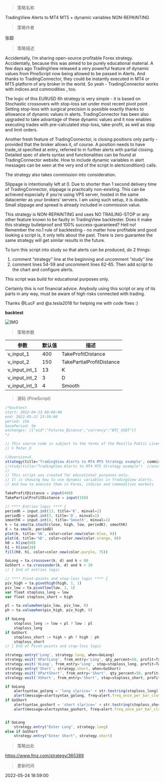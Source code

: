 
> 策略名称

TradingView Alerts to MT4 MT5 + dynamic variables NON-REPAINTING

> 策略作者

张超

> 策略描述

Accidentally, I’m sharing open-source profitable Forex strategy. Accidentally, because this was aimed to be purely educational material. A few days ago TradingView released a very powerful feature of dynamic values from PineScript now being allowed to be passed in Alerts. And thanks to TradingConnector, they could be instantly executed in MT4 or MT5 platform of any broker in the world. So yeah - TradingConnector works with indices and commodities , too.

The logic of this EURUSD 6h strategy is very simple - it is based on Stochastic crossovers with stop-loss set under most recent pivot point . Setting stop-loss with surgical precision is possible exactly thanks to allowance of dynamic values in alerts. TradingConnector has been also upgraded to take advantage of these dynamic values and it now enables executing trades with pre-calculated stop-loss, take-profit, as well as stop and limit orders.

Another fresh feature of TradingConnector, is closing positions only partly - provided that the broker allows it, of course. A position needs to have trade_id specified at entry, referred to in further alerts with partial closing. Detailed spec of alerts syntax and functionalities can be found at TradingConnector website. How to include dynamic variables in alert messages can be seen at the very end of the script in alertcondition() calls.

The strategy also takes commission into consideration.

Slippage is intentionally left at 0. Due to shorter than 1 second delivery time of TradingConnector, slippage is practically non-existing. This can be achieved especially if you’re using VPS server, hosted in the same datacenter as your brokers’ servers. I am using such setup, it is doable. Small slippage and spread is already included in commission value.

This strategy is NON-REPAINTING and uses NO TRAILING-STOP or any other feature known to be faulty in TradingView backtester. Does it make this strategy bulletproof and 100% success-guaranteed? Hell no! Remember the no.1 rule of backtesting - no matter how profitable and good looking a script is, it only tells about the past. There is zero guarantee the same strategy will get similar results in the future.

To turn this script into study so that alerts can be produced, do 2 things:
1. comment “strategy” line at the beginning and uncomment “study” line
2. comment lines 54-59 and uncomment lines 62-65.
Then add script to the chart and configure alerts.

This script was build for educational purposes only.

Certainly this is not financial advice. Anybody using this script or any of its parts in any way, must be aware of high risks connected with trading.

Thanks @LucF and @a.tesla2018 for helping me with code fixes :)

**backtest**

 ![IMG](https://www.fmz.com/upload/asset/c1704916f81332fd29.png) 

> 策略参数



|参数|默认值|描述|
|----|----|----|
|v_input_1|400|TakeProfitDistance|
|v_input_2|150|TakePartialProfitDistance|
|v_input_int_1|13|K|
|v_input_int_2|3|D|
|v_input_int_3|4|Smooth|


> 源码 (PineScript)

``` javascript
/*backtest
start: 2022-04-23 00:00:00
end: 2022-05-22 23:59:00
period: 15m
basePeriod: 5m
exchanges: [{"eid":"Futures_Binance","currency":"BTC_USDT"}]
*/

// This source code is subject to the terms of the Mozilla Public License 2.0 at https://mozilla.org/MPL/2.0/
// © Peter_O

//@version=5
strategy(title='TradingView Alerts to MT4 MT5 Strategy example', commission_type=strategy.commission.cash_per_order, commission_value=0.00003, overlay=false, default_qty_value=100000, initial_capital=1000)
//study(title="TradingView Alerts to MT4 MT5 Strategy example")  //uncomment this line and comment previous one to make it a study producing alerts
//
// This script was created for educational purposes only.
// It is showing how to use dynamic variables in TradingView alerts.
// And how to execute them in Forex, indices and commodities markets

TakeProfitDistance = input(400)
TakePartialProfitDistance = input(150)

// **** Entries logic **** {
periodK = input.int(13, title='K', minval=1)
periodD = input.int(3, title='D', minval=1)
smoothK = input.int(4, title='Smooth', minval=1)
k = ta.sma(ta.stoch(close, high, low, periodK), smoothK)
d = ta.sma(k, periodD)
plot(k, title='%K', color=color.new(color.blue, 0))
plot(d, title='%D', color=color.new(color.orange, 0))
h0 = hline(80)
h1 = hline(20)
fill(h0, h1, color=color.new(color.purple, 75))

GoLong = ta.crossover(k, d) and k < 80
GoShort = ta.crossunder(k, d) and k > 20
// } End of entries logic

// **** Pivot-points and stop-loss logic **** {
piv_high = ta.pivothigh(high, 1, 1)
piv_low = ta.pivotlow(low, 1, 1)
var float stoploss_long = low
var float stoploss_short = high

pl = ta.valuewhen(piv_low, piv_low, 0)
ph = ta.valuewhen(piv_high, piv_high, 0)

if GoLong
    stoploss_long := low < pl ? low : pl
    stoploss_long
if GoShort
    stoploss_short := high > ph ? high : ph
    stoploss_short
// } End of Pivot-points and stop-loss logic

strategy.entry('Long', strategy.long, when=GoLong)
strategy.exit('XPartLong', from_entry='Long', qty_percent=50, profit=TakePartialProfitDistance)
strategy.exit('XLong', from_entry='Long', stop=stoploss_long, profit=TakeProfitDistance)
strategy.entry('Short', strategy.short, when=GoShort)
strategy.exit('XPartShort', from_entry='Short', qty_percent=50, profit=TakePartialProfitDistance)
strategy.exit('XShort', from_entry='Short', stop=stoploss_short, profit=TakeProfitDistance)

if GoLong
    alertsyntax_golong = 'long slprice=' + str.tostring(stoploss_long) + ' tp1=' + str.tostring(TakePartialProfitDistance) + ' part1=0.5 tp=' + str.tostring(TakeProfitDistance)
    alert(message=alertsyntax_golong, freq=alert.freq_once_per_bar_close)
if GoShort
    alertsyntax_goshort = 'short slprice=' + str.tostring(stoploss_short) + ' tp1=' + str.tostring(TakePartialProfitDistance) + ' part1=0.5 tp=' + str.tostring(TakeProfitDistance)
    alert(message=alertsyntax_goshort, freq=alert.freq_once_per_bar_close)


if GoLong
    strategy.entry("Enter Long", strategy.long)
else if GoShort
    strategy.entry("Enter Short", strategy.short)
```

> 策略出处

https://www.fmz.com/strategy/365389

> 更新时间

2022-05-24 16:59:00
